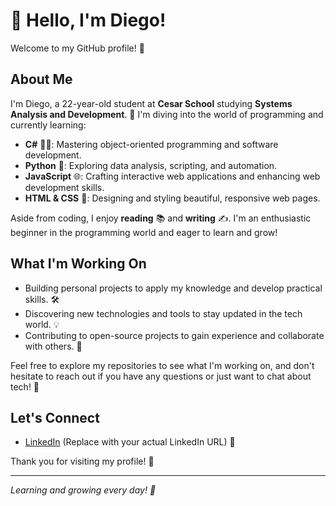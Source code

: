 # 👋 Hello, I'm Diego!

Welcome to my GitHub profile! 🌟

## About Me

I'm Diego, a 22-year-old student at **Cesar School** studying **Systems Analysis and Development**. 🚀 I'm diving into the world of programming and currently learning:

- **C#** 🧑‍💻: Mastering object-oriented programming and software development.
- **Python** 🐍: Exploring data analysis, scripting, and automation.
- **JavaScript** 🌐: Crafting interactive web applications and enhancing web development skills.
- **HTML & CSS** 🎨: Designing and styling beautiful, responsive web pages.

Aside from coding, I enjoy **reading** 📚 and **writing** ✍️. I'm an enthusiastic beginner in the programming world and eager to learn and grow!

## What I'm Working On

- Building personal projects to apply my knowledge and develop practical skills. 🛠️
- Discovering new technologies and tools to stay updated in the tech world. 💡
- Contributing to open-source projects to gain experience and collaborate with others. 🤝

Feel free to explore my repositories to see what I'm working on, and don't hesitate to reach out if you have any questions or just want to chat about tech! 💬

## Let's Connect

- [LinkedIn]([https://www.linkedin.com/in/diego](https://www.linkedin.com/in/diego-david-600608199/)) (Replace with your actual LinkedIn URL) 🌟

Thank you for visiting my profile! 🙌

---

*Learning and growing every day! 💪*
